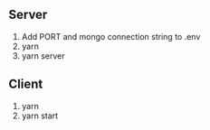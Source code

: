 ## Server
1) Add PORT and mongo connection string to .env
2) yarn
3) yarn server
## Client
1) yarn
2) yarn start

   
